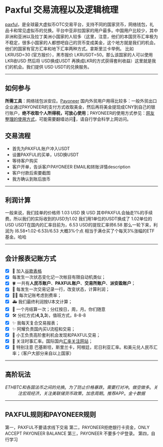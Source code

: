 # Paxful 交易流程以及逻辑梳理

[paxful](https://paxful.com/)，是全球最大虚拟币OTC交易平台，支持不同的国家货币，网络钱包，礼品卡和常见虚拟币的兑换。平台中亚非拉国家的用户最多。中国用户比较少，其中非洲和亚洲以及拉丁美洲小国家的人较多（这里，注意，他们的本国货币汇率极为不稳定，很多小国家的人都想吧自己的货币变成美金，这个地方就是我们的机会。他们的国家有官方汇率和地下汇率两种方式。拿斯里兰卡举例。 比如 LKRUSD=30 (官方报价），黑市报价 LKRUSDT=50。那么该国家的人可以使用 LKR收USD 然后将 USD换成USDT 再换成LKR的方式获得套利收益）这里就是我们的机会。我们提供 USD USDT的兑换服务。

---

## 如何参与

**所需工具**：网络钱包派安应。[Payoneer](https://payoneer.com) 国内外贸用户用得比较多：一般外贸出口企业通过PAYONEER的支付方式收取美金，然后再将美金提现成CNY到自己的银行账户，**绝不收取个人所得税，可放心使用**；PAYONEER的使用方式参见：[网友整理的使用方式](https://www.investitans.com/payoneer-guide/)，可能需要翻墙访问🚧，请自行学会科学上网访问。

## 交易流程

- 首先为PAXFUL账户冲入USDT
- 设置PAXFUL的买单，USD换USDT
- 等待客户购买
- 客户开单，告诉客户PAYONEER EMAIL和转账详情description
- 客户付款后索要截图
- 我方确认到账后放币

---

## 利润计算

一般来说，我们挂单的价格师 1.03 USD 换 USD
其中PAXFUL会抽走1%的手续费。所以我们的实际收到的USD为1.02
我们用1单位的USDT换成了 1.02单位的USD
USDT在国内的汇率目前为，6.53
USD的提现汇率师6.58
那么一轮下来，利润为 (6.58*1.02-6.53)/6.53 大概3%个点
相当于满仓买了个每天3%涨幅的ETF基金。哈哈

---

## 会计报表记账方式

- [x] 🎉 加入[谷歌表格](https://docs.google.com/spreadsheets/d/1kYAovMqiIxYbl9qkeVTy0JN67iD7fxBPrE1RA8dw-JE/edit?usp=sharing)
- [x] 每发生一次状态变化记一次帐目有限自动机类似；
- [x] 🍀 一共有**人民币账户**、**PAXFUL账户**、**交易所账户**、**派安盈账户**；
- [x] 🏁 每发生一次交易记录一行，改变状态，计算利润；
- [x] 💃🏻 每次记账考虑到费率；
- [x] 🚑 我们最终利润按U本文计算；
- [x] 📝 一个月结算一次；分红按日，周，月。你们随意
- [x] 🛠 分红方式(**4,3,3**)，值班方式，8-8-8
- [x] ✨ 我每天复合交易报表；
- [x] ✨ 阿耀负责国内买U流程和交易；
- [x] 👏 小王负责高阶套利机会发现和PAXFUL交易；
- [x] 🦑 关注时事汇率。国际国内[汇率关注网站](https://www.investopedia.com/)；
- [x] 🌟 特别注意 巴基斯坦，斯里兰卡，阿根廷，尼日利亚汇率。和美元兑人民币汇率；（客户大部分来自以上国家）

---

## 高阶玩法

$$
ETH BTC 和各国法币之间的兑换。为了防止价格暴跌，需要打对冲。做空 做多。
关注宏观经济，关注美联储货币政策，加息周期。推荐 APP。 金十数据
$$

---

## PAXFUL规则和PAYONEER规则

第一，PAXFUL不要请求线下交易
第二，PAYONEER拒绝银行卡资金，ONLY ACCEPT PAYONEER BALANCE
第三，PAYONEER 不要多个IP登录。
第四，自行学习

